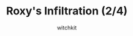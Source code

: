 ---
media: "images/rounds/war/roxy_2.png"
media_type: image
type: art
title: Roxy's Infiltration (2/4)
author: [witchkit]
desc: Roxy Day leads a daring solo infiltration of the NT colony.
---